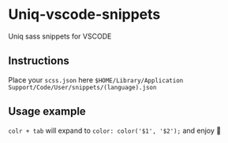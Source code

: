 # Uniq-vscode-snippets
Uniq sass snippets for VSCODE

## Instructions
Place your ```scss.json``` here ```$HOME/Library/Application Support/Code/User/snippets/(language).json```

## Usage example
```colr + tab``` will expand to ```color: color('$1', '$2');```
and enjoy :tada:

